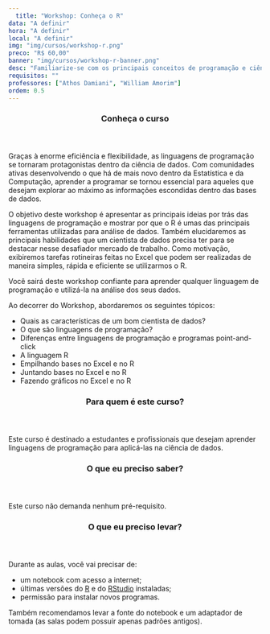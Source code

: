 ```yaml
---
  title: "Workshop: Conheça o R"
data: "A definir"
hora: "A definir"
local: "A definir"
img: "img/cursos/workshop-r.png"
preco: "R$ 60,00"
banner: "img/cursos/workshop-r-banner.png"
desc: "Familiarize-se com os principais conceitos de programação e ciência de dados utilizando o R como ferramenta."
requisitos: ""
professores: ["Athos Damiani", "William Amorim"]
ordem: 0.5
---
```

  
  <header class="section-header">
  <h3>Conheça o curso</h3>
  </header>
  
  Graças à enorme eficiência e flexibilidade, as linguagens de programação se tornaram protagonistas dentro da ciência de dados. Com comunidades ativas desenvolvendo o que há de mais novo dentro da Estatística e da Computação, aprender a programar se tornou essencial para aqueles que desejam explorar ao máximo as informações escondidas dentro das bases de dados.

O objetivo deste workshop é apresentar as principais ideias por trás das linguagens de programação e mostrar por que o R é umas das principais ferramentas utilizadas para análise de dados. Também elucidaremos as principais habilidades que um cientista de dados precisa ter para se destacar nesse desafiador mercado de trabalho. Como motivação, exibiremos tarefas rotineiras feitas no Excel que podem ser realizadas de maneira simples, rápida e eficiente se utilizarmos o R.

Você sairá deste workshop confiante para aprender qualquer linguagem de programação e utilizá-la na análise dos seus dados.

Ao decorrer do Workshop, abordaremos os seguintes tópicos:
  
  * Quais as características de um bom cientista de dados?
  * O que são linguagens de programação?
  * Diferenças entre linguagens de programação e programas point-and-click
* A linguagem R
* Empilhando bases no Excel e no R
* Juntando bases no Excel e no R
* Fazendo gráficos no Excel e no R

<header class="section-header">
  <h3>Para quem é este curso?</h3>
  </header>
  
  Este curso é destinado a estudantes e profissionais que desejam aprender linguagens de programação para aplicá-las na ciência de dados.

<header class="section-header">
  <h3>O que eu preciso saber?</h3>
  </header>
  
  Este curso não demanda nenhum pré-requisito.

<header class="section-header">
  <h3>O que eu preciso levar?</h3>
  </header>
  
  Durante as aulas, você vai precisar de:
  
  - um notebook com acesso a internet;
- últimas versões do [R](https://cran.r-project.org/) e do [RStudio](https://www.rstudio.com/products/rstudio/download/) instaladas;
- permissão para instalar novos programas.

Também recomendamos levar a fonte do notebook e um adaptador de tomada (as salas podem possuir apenas padrões antigos).
